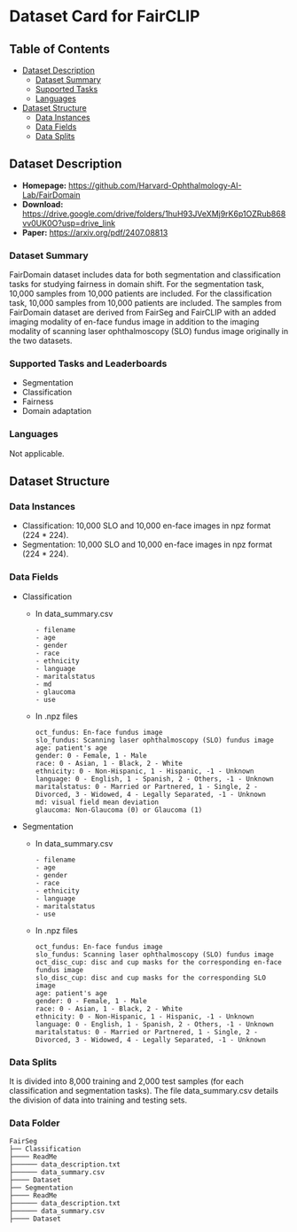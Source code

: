 # Dataset Card for FairCLIP

## Table of Contents
- [Dataset Description](#dataset-description)
  - [Dataset Summary](#dataset-summary)
  - [Supported Tasks](#supported-tasks-and-leaderboards)
  - [Languages](#languages)
- [Dataset Structure](#dataset-structure)
  - [Data Instances](#data-instances)
  - [Data Fields](#data-instances)
  - [Data Splits](#data-instances)

## Dataset Description

- **Homepage:** https://github.com/Harvard-Ophthalmology-AI-Lab/FairDomain
- **Download:** https://drive.google.com/drive/folders/1huH93JVeXMj9rK6p1OZRub868vv0UK0O?usp=drive_link
- **Paper:** https://arxiv.org/pdf/2407.08813

### Dataset Summary

FairDomain dataset includes data for both segmentation and classification tasks for studying fairness in domain shift. For the segmentation task, 10,000 samples from 10,000 patients are included. For the classification task, 10,000 samples from 10,000 patients are included. The samples from FairDomain dataset are derived from FairSeg and FairCLIP with an added imaging modality of en-face fundus image in addition to the imaging modality of scanning laser ophthalmoscopy (SLO) fundus image originally in the two datasets.

### Supported Tasks and Leaderboards

- Segmentation
- Classification
- Fairness
- Domain adaptation

### Languages

Not applicable.

## Dataset Structure

### Data Instances

- Classification: 10,000 SLO and 10,000 en-face images in npz format (224 * 224).
- Segmentation: 10,000 SLO and 10,000 en-face images in npz format (224 * 224).

### Data Fields

- Classification

  - In data_summary.csv

    ```
    - filename
    - age
    - gender
    - race
    - ethnicity
    - language
    - maritalstatus
    - md
    - glaucoma
    - use
    ```

  - In .npz files

    ```
    oct_fundus: En-face fundus image    
    slo_fundus: Scanning laser ophthalmoscopy (SLO) fundus image
    age: patient's age
    gender: 0 - Female, 1 - Male
    race: 0 - Asian, 1 - Black, 2 - White
    ethnicity: 0 - Non-Hispanic, 1 - Hispanic, -1 - Unknown
    language: 0 - English, 1 - Spanish, 2 - Others, -1 - Unknown
    maritalstatus: 0 - Married or Partnered, 1 - Single, 2 - Divorced, 3 - Widowed, 4 - Legally Separated, -1 - Unknown
    md: visual field mean deviation
    glaucoma: Non-Glaucoma (0) or Glaucoma (1)
    ```

- Segmentation

  - In data_summary.csv

    ```
    - filename
    - age
    - gender
    - race
    - ethnicity
    - language
    - maritalstatus
    - use
    ```

  - In .npz files

    ```
    oct_fundus: En-face fundus image    
    slo_fundus: Scanning laser ophthalmoscopy (SLO) fundus image
    oct_disc_cup: disc and cup masks for the corresponding en-face fundus image
    slo_disc_cup: disc and cup masks for the corresponding SLO image
    age: patient's age
    gender: 0 - Female, 1 - Male
    race: 0 - Asian, 1 - Black, 2 - White
    ethnicity: 0 - Non-Hispanic, 1 - Hispanic, -1 - Unknown
    language: 0 - English, 1 - Spanish, 2 - Others, -1 - Unknown
    maritalstatus: 0 - Married or Partnered, 1 - Single, 2 - Divorced, 3 - Widowed, 4 - Legally Separated, -1 - Unknown
    ```



### Data Splits

It is divided into 8,000 training and 2,000 test samples (for each classification and segmentation tasks). The file data_summary.csv details the division of data into training and testing sets. 


### Data Folder
```
FairSeg
├── Classification
├──── ReadMe
├────── data_description.txt
├────── data_summary.csv
├──── Dataset
├── Segmentation
├──── ReadMe
├────── data_description.txt
├────── data_summary.csv
├──── Dataset
```